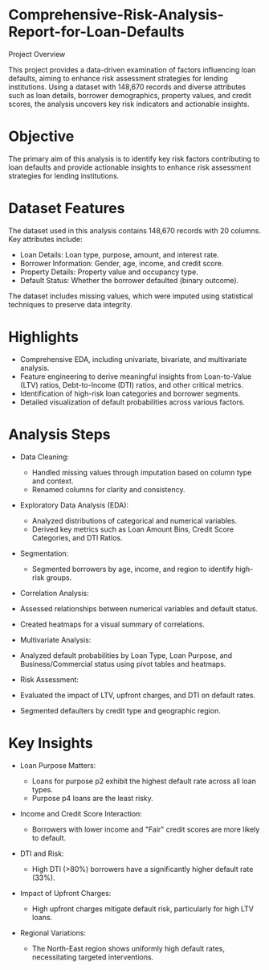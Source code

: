 # Comprehensive-Risk-Analysis-Report-for-Loan-Defaults

Project Overview

This project provides a data-driven examination of factors influencing loan defaults, aiming to enhance risk assessment strategies for lending institutions. Using a dataset with 148,670 records and diverse attributes such as loan details, borrower demographics, property values, and credit scores, the analysis uncovers key risk indicators and actionable insights.

# Objective

The primary aim of this analysis is to identify key risk factors contributing to loan defaults and provide actionable insights to enhance risk assessment strategies for lending institutions.

# Dataset Features

The dataset used in this analysis contains 148,670 records with 20 columns. Key attributes include:

* Loan Details: Loan type, purpose, amount, and interest rate.
* Borrower Information: Gender, age, income, and credit score.
* Property Details: Property value and occupancy type.
* Default Status: Whether the borrower defaulted (binary outcome).

The dataset includes missing values, which were imputed using statistical techniques to preserve data integrity.

# Highlights

* Comprehensive EDA, including univariate, bivariate, and multivariate analysis.
* Feature engineering to derive meaningful insights from Loan-to-Value (LTV) ratios, Debt-to-Income (DTI) ratios, and other critical metrics.
* Identification of high-risk loan categories and borrower segments.
* Detailed visualization of default probabilities across various factors.

# Analysis Steps

* Data Cleaning:
  * Handled missing values through imputation based on column type and context.
  * Renamed columns for clarity and consistency.

* Exploratory Data Analysis (EDA):
  * Analyzed distributions of categorical and numerical variables.
  * Derived key metrics such as Loan Amount Bins, Credit Score Categories, and DTI Ratios.

* Segmentation:
  * Segmented borrowers by age, income, and region to identify high-risk groups.

* Correlation Analysis:
 * Assessed relationships between numerical variables and default status.
 * Created heatmaps for a visual summary of correlations.

* Multivariate Analysis:
 * Analyzed default probabilities by Loan Type, Loan Purpose, and Business/Commercial status using pivot tables and heatmaps.

* Risk Assessment:
 * Evaluated the impact of LTV, upfront charges, and DTI on default rates.
 * Segmented defaulters by credit type and geographic region.

# Key Insights

* Loan Purpose Matters:
  * Loans for purpose p2 exhibit the highest default rate across all loan types.
  * Purpose p4 loans are the least risky.
   
* Income and Credit Score Interaction:
  * Borrowers with lower income and "Fair" credit scores are more likely to default.
   
* DTI and Risk:
  * High DTI (>80%) borrowers have a significantly higher default rate (33%).
   
* Impact of Upfront Charges:
  * High upfront charges mitigate default risk, particularly for high LTV loans.
   
* Regional Variations:
  * The North-East region shows uniformly high default rates, necessitating targeted interventions.

